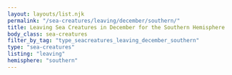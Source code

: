 ```yaml
---
layout: layouts/list.njk
permalink: "/sea-creatures/leaving/december/southern/"
title: Leaving Sea Creatures in December for the Southern Hemisphere
body_class: sea-creatures
filter_by_tag: "type_seacreatures_leaving_december_southern"
type: "sea-creatures"
listing: "leaving"
hemisphere: "southern"
---
```

